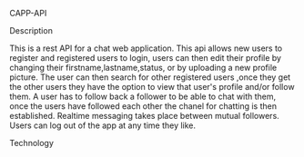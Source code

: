 CAPP-API

Description

This is a rest API for a chat web application. This api allows new users to register and registered users to login, users can then edit their profile by changing their firstname,lastname,status, or by uploading a new profile picture. The user can then search for other registered users ,once they get the other users they have the option to view that user's profile and/or follow them. A user has to follow back a follower to be able to chat with them, once the users have followed each other the chanel for chatting is then established. Realtime messaging takes place between mutual followers. Users can log out of the app at any time they like.

Technology 

